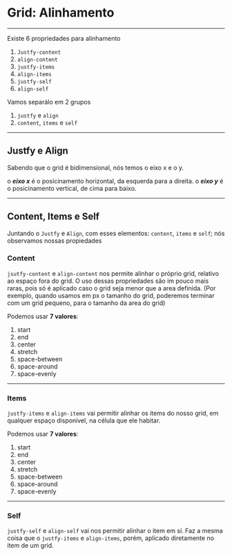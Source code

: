 # Grid: Alinhamento
---

Existe 6 propriedades para alinhamento
1. `Justfy-content`
2. `align-content`
3. `justfy-items`
4. `align-items`
5. `justfy-self`
6. `align-self`

Vamos separálo em 2 grupos
1. `justfy` e `align`
2. `content`, `items` e `self`

---

## Justfy e Align
Sabendo que o grid é bidimensional, nós temos o eixo x e o y.

o ***eixo x*** é o posicinamento horizontal, da esquerda para a direita.
o ***eixo y*** é o posicinamento vertical, de cima para baixo.

---

## Content, Items e Self
Juntando o `Justfy` e `Align`, com esses elementos: `content`, `items` e `self`; nós observamos nossas propiedades

### Content
`jsutfy-content` e `align-content` nos permite alinhar o próprio grid, relativo ao espaço fora do grid.
O uso dessas propriedades são im pouco mais raras, pois só é aplicado caso o grid seja menor que a area definida.
(Por exemplo, quando usamos em px o tamanho do grid, poderemos terminar com um grid pequeno, para o tamanho da area do grid)

Podemos usar **7 valores**:
1. start
2. end
3. center
4. stretch
5. space-between
6. space-around
7. space-evenly

---

### Items
`justfy-items` e `align-items` vai permitir alinhar os items do nosso grid, em qualquer espaço disponível, na célula que ele habitar.

Podemos usar **7 valores**:
1. start
2. end
3. center
4. stretch
5. space-between
6. space-around
7. space-evenly

---

### Self
`justfy-self` e `align-self` vai nos permitir alinhar o item em sí.
Faz a mesma coisa que o `justfy-items` e `align-items`, porém, aplicado diretamente no item de um grid.